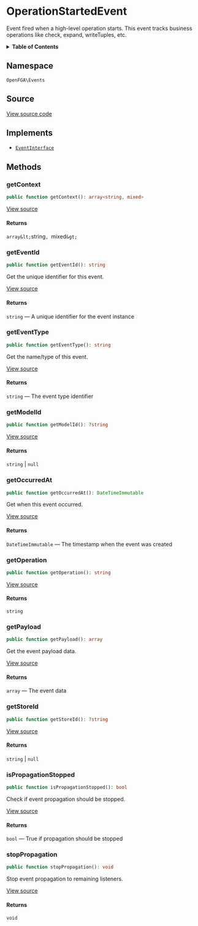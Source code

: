 # OperationStartedEvent

Event fired when a high-level operation starts. This event tracks business operations like check, expand, writeTuples, etc.

<details>
<summary><strong>Table of Contents</strong></summary>

- [Namespace](#namespace)
- [Source](#source)
- [Implements](#implements)
- [Methods](#methods)

- [`getContext()`](#getcontext)
  - [`getEventId()`](#geteventid)
  - [`getEventType()`](#geteventtype)
  - [`getModelId()`](#getmodelid)
  - [`getOccurredAt()`](#getoccurredat)
  - [`getOperation()`](#getoperation)
  - [`getPayload()`](#getpayload)
  - [`getStoreId()`](#getstoreid)
  - [`isPropagationStopped()`](#ispropagationstopped)
  - [`stopPropagation()`](#stoppropagation)

</details>

## Namespace

`OpenFGA\Events`

## Source

[View source code](https://github.com/evansims/openfga-php/blob/main/src/Events/OperationStartedEvent.php)

## Implements

- [`EventInterface`](EventInterface.md)

## Methods

### getContext

```php
public function getContext(): array<string, mixed>

```

[View source](https://github.com/evansims/openfga-php/blob/main/src/Events/OperationStartedEvent.php#L37)

#### Returns

`array&lt;`string`, `mixed`&gt;`

### getEventId

```php
public function getEventId(): string

```

Get the unique identifier for this event.

[View source](https://github.com/evansims/openfga-php/blob/main/src/Events/AbstractEvent.php#L37)

#### Returns

`string` — A unique identifier for the event instance

### getEventType

```php
public function getEventType(): string

```

Get the name/type of this event.

[View source](https://github.com/evansims/openfga-php/blob/main/src/Events/AbstractEvent.php#L43)

#### Returns

`string` — The event type identifier

### getModelId

```php
public function getModelId(): ?string

```

[View source](https://github.com/evansims/openfga-php/blob/main/src/Events/OperationStartedEvent.php#L42)

#### Returns

`string` &#124; `null`

### getOccurredAt

```php
public function getOccurredAt(): DateTimeImmutable

```

Get when this event occurred.

[View source](https://github.com/evansims/openfga-php/blob/main/src/Events/AbstractEvent.php#L49)

#### Returns

`DateTimeImmutable` — The timestamp when the event was created

### getOperation

```php
public function getOperation(): string

```

[View source](https://github.com/evansims/openfga-php/blob/main/src/Events/OperationStartedEvent.php#L47)

#### Returns

`string`

### getPayload

```php
public function getPayload(): array

```

Get the event payload data.

[View source](https://github.com/evansims/openfga-php/blob/main/src/Events/AbstractEvent.php#L55)

#### Returns

`array` — The event data

### getStoreId

```php
public function getStoreId(): ?string

```

[View source](https://github.com/evansims/openfga-php/blob/main/src/Events/OperationStartedEvent.php#L52)

#### Returns

`string` &#124; `null`

### isPropagationStopped

```php
public function isPropagationStopped(): bool

```

Check if event propagation should be stopped.

[View source](https://github.com/evansims/openfga-php/blob/main/src/Events/AbstractEvent.php#L61)

#### Returns

`bool` — True if propagation should be stopped

### stopPropagation

```php
public function stopPropagation(): void

```

Stop event propagation to remaining listeners.

[View source](https://github.com/evansims/openfga-php/blob/main/src/Events/AbstractEvent.php#L67)

#### Returns

`void`
